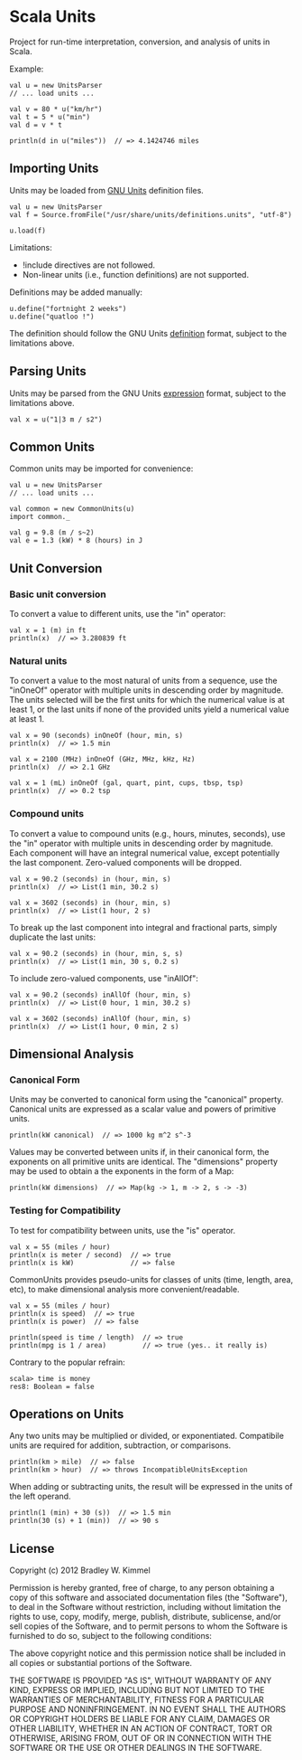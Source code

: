 Scala Units
===========

Project for run-time interpretation, conversion, and analysis of units
in Scala.

Example:

    val u = new UnitsParser
    // ... load units ...

    val v = 80 * u("km/hr") 
    val t = 5 * u("min")
    val d = v * t

    println(d in u("miles"))  // => 4.1424746 miles


Importing Units
---------------

Units may be loaded from [GNU Units](http://www.gnu.org/software/units/)
definition files.

    val u = new UnitsParser
    val f = Source.fromFile("/usr/share/units/definitions.units", "utf-8")

    u.load(f)

Limitations:

  - !include directives are not followed.
  - Non-linear units (i.e., function definitions) are not supported.

Definitions may be added manually:

    u.define("fortnight 2 weeks")
    u.define("quatloo !")

The definition should follow the GNU Units
[definition](http://www.gnu.org/software/units/manual/units.html#Unit-Definitions)
format, subject to the limitations above.


Parsing Units
-------------

Units may be parsed from the GNU Units
[expression](http://www.gnu.org/software/units/manual/units.html#Unit-Expressions)
format, subject to the limitations above.

    val x = u("1|3 m / s2")


Common Units
------------

Common units may be imported for convenience:

    val u = new UnitsParser
    // ... load units ...

    val common = new CommonUnits(u)
    import common._

    val g = 9.8 (m / s~2)
    val e = 1.3 (kW) * 8 (hours) in J


Unit Conversion
---------------

### Basic unit conversion

To convert a value to different units, use the "in" operator:

    val x = 1 (m) in ft 
    println(x)  // => 3.280839 ft

### Natural units

To convert a value to the most natural of units from a sequence, use
the "inOneOf" operator with multiple units in descending order by
magnitude.  The units selected will be the first units for which the
numerical value is at least 1, or the last units if none of the provided
units yield a numerical value at least 1.

    val x = 90 (seconds) inOneOf (hour, min, s)
    println(x)  // => 1.5 min

    val x = 2100 (MHz) inOneOf (GHz, MHz, kHz, Hz)
    println(x)  // => 2.1 GHz

    val x = 1 (mL) inOneOf (gal, quart, pint, cups, tbsp, tsp)
    println(x)  // => 0.2 tsp

### Compound units

To convert a value to compound units (e.g., hours, minutes, seconds),
use the "in" operator with multiple units in descending order by
magnitude.  Each component will have an integral numerical value, except
potentially the last component.  Zero-valued components will be dropped.

    val x = 90.2 (seconds) in (hour, min, s)
    println(x)  // => List(1 min, 30.2 s)

    val x = 3602 (seconds) in (hour, min, s)
    println(x)  // => List(1 hour, 2 s)

To break up the last component into integral and fractional parts,
simply duplicate the last units:

    val x = 90.2 (seconds) in (hour, min, s, s)
    println(x)  // => List(1 min, 30 s, 0.2 s)

To include zero-valued components, use "inAllOf":

    val x = 90.2 (seconds) inAllOf (hour, min, s)
    println(x)  // => List(0 hour, 1 min, 30.2 s)

    val x = 3602 (seconds) inAllOf (hour, min, s)
    println(x)  // => List(1 hour, 0 min, 2 s)


Dimensional Analysis
--------------------

### Canonical Form

Units may be converted to canonical form using the "canonical" property.
Canonical units are expressed as a scalar value and powers of primitive
units.

    println(kW canonical)  // => 1000 kg m^2 s^-3

Values may be converted between units if, in their canonical form, the
exponents on all primitive units are identical.  The "dimensions"
property may be used to obtain a the exponents in the form of a Map:

    println(kW dimensions)  // => Map(kg -> 1, m -> 2, s -> -3)

### Testing for Compatibility

To test for compatibility between units, use the "is" operator.

    val x = 55 (miles / hour)
    println(x is meter / second)  // => true
    println(x is kW)              // => false

CommonUnits provides pseudo-units for classes of units (time, length,
area, etc), to make dimensional analysis more convenient/readable.

    val x = 55 (miles / hour)
    println(x is speed)  // => true
    println(x is power)  // => false

    println(speed is time / length)  // => true
    println(mpg is 1 / area)         // => true (yes.. it really is)

Contrary to the popular refrain:

    scala> time is money
    res8: Boolean = false


Operations on Units
-------------------

Any two units may be multiplied or divided, or exponentiated.
Compatibile units are required for addition, subtraction, or
comparisons.

    println(km > mile)  // => false
    println(km > hour)  // => throws IncompatibleUnitsException

When adding or subtracting units, the result will be expressed in the
units of the left operand.

    println(1 (min) + 30 (s))  // => 1.5 min
    println(30 (s) + 1 (min))  // => 90 s


License
-------

Copyright (c) 2012 Bradley W. Kimmel

Permission is hereby granted, free of charge, to any person
obtaining a copy of this software and associated documentation
files (the "Software"), to deal in the Software without
restriction, including without limitation the rights to use,
copy, modify, merge, publish, distribute, sublicense, and/or sell
copies of the Software, and to permit persons to whom the
Software is furnished to do so, subject to the following
conditions:

The above copyright notice and this permission notice shall be
included in all copies or substantial portions of the Software.

THE SOFTWARE IS PROVIDED "AS IS", WITHOUT WARRANTY OF ANY KIND,
EXPRESS OR IMPLIED, INCLUDING BUT NOT LIMITED TO THE WARRANTIES
OF MERCHANTABILITY, FITNESS FOR A PARTICULAR PURPOSE AND
NONINFRINGEMENT. IN NO EVENT SHALL THE AUTHORS OR COPYRIGHT
HOLDERS BE LIABLE FOR ANY CLAIM, DAMAGES OR OTHER LIABILITY,
WHETHER IN AN ACTION OF CONTRACT, TORT OR OTHERWISE, ARISING
FROM, OUT OF OR IN CONNECTION WITH THE SOFTWARE OR THE USE OR
OTHER DEALINGS IN THE SOFTWARE.

